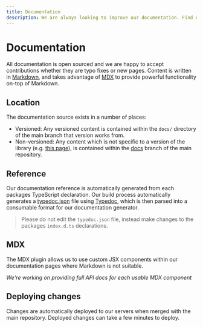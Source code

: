 ```yaml
---
title: Documentation
description: We are always looking to improve our documentation. Find out how you can help!
---
```


# Documentation

All documentation is open sourced and we are happy to accept contributions whether they are typo fixes or new pages.
Content is written in [Markdown](https://www.markdownguide.org/), and takes advantage of [MDX](https://github.com/mdx-js/mdx)
to provide powerful functionality on-top of Markdown.

## Location

The documentation source exists in a number of places:

- Versioned: Any versioned content is contained within the `docs/` directory of the main branch that version works from.
- Non-versioned: Any content which is not specific to a version of the library (e.g. [this page](https://github.com/invertase/react-native-firebase/blob/docs/pages/contributing/documentation.md)),
  is contained within the [docs](https://github.com/invertase/react-native-firebase/tree/docs) branch of the main repository.

## Reference

Our documentation reference is automatically generated from each packages TypeScript declaration. Our build process
automatically generates a [typedoc.json](https://github.com/invertase/react-native-firebase/blob/master/docs/typedoc.json)
file using [Typedoc](https://typedoc.org/), which is then parsed into a consumable format for our documentation generator.

> Please do not edit the `typedoc.json` file, instead make changes to the packages `index.d.ts` declarations.

## MDX

The MDX plugin allows us to use custom JSX components within our documentation pages where Markdown is not suitable.

_We're working on providing full API docs for each usable MDX component_

## Deploying changes

Changes are automatically deployed to our servers when merged with the main repository. Deployed changes can take a few
minutes to deploy.

